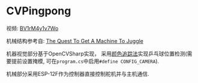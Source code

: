 # CVPingpong

视频: [BV1rM4y1v7Wo](https://www.bilibili.com/video/BV1rM4y1v7Wo)

机械结构参考自: [The Quest To Get A Machine To Juggle](http://www.electrondust.com/2017/10/28/the-quest-to-get-a-machine-to-juggle/)

机器视觉部分基于OpenCVSharp实现， 采用[颜色追踪法](https://blog.csdn.net/GuoZhen_Zhou/article/details/114836660)实现乒乓球位置检测(需要提前设置掩模, 可在`program.cs`中启用`#define CONFIG_CAMERA`). 

机械部分采用ESP-12F作为控制器直接控制舵机并与主机通信.
